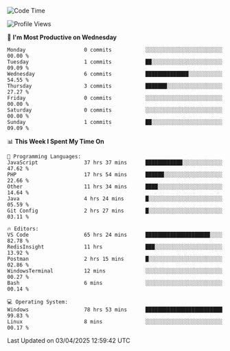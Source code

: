 <!--START_SECTION:waka-->
![Code Time](http://img.shields.io/badge/Code%20Time-4%2C537%20hrs%2039%20mins-blue)

![Profile Views](http://img.shields.io/badge/Profile%20Views-7-blue)

📅 **I'm Most Productive on Wednesday** 

```text
Monday                   0 commits           ░░░░░░░░░░░░░░░░░░░░░░░░░   00.00 % 
Tuesday                  1 commits           ██░░░░░░░░░░░░░░░░░░░░░░░   09.09 % 
Wednesday                6 commits           ██████████████░░░░░░░░░░░   54.55 % 
Thursday                 3 commits           ███████░░░░░░░░░░░░░░░░░░   27.27 % 
Friday                   0 commits           ░░░░░░░░░░░░░░░░░░░░░░░░░   00.00 % 
Saturday                 0 commits           ░░░░░░░░░░░░░░░░░░░░░░░░░   00.00 % 
Sunday                   1 commits           ██░░░░░░░░░░░░░░░░░░░░░░░   09.09 % 
```


📊 **This Week I Spent My Time On** 

```text
💬 Programming Languages: 
JavaScript               37 hrs 37 mins      ████████████░░░░░░░░░░░░░   47.62 % 
PHP                      17 hrs 54 mins      ██████░░░░░░░░░░░░░░░░░░░   22.66 % 
Other                    11 hrs 34 mins      ████░░░░░░░░░░░░░░░░░░░░░   14.64 % 
Java                     4 hrs 24 mins       █░░░░░░░░░░░░░░░░░░░░░░░░   05.59 % 
Git Config               2 hrs 27 mins       █░░░░░░░░░░░░░░░░░░░░░░░░   03.11 % 

🔥 Editors: 
VS Code                  65 hrs 24 mins      █████████████████████░░░░   82.78 % 
RedisInsight             11 hrs              ███░░░░░░░░░░░░░░░░░░░░░░   13.92 % 
Postman                  2 hrs 15 mins       █░░░░░░░░░░░░░░░░░░░░░░░░   02.86 % 
WindowsTerminal          12 mins             ░░░░░░░░░░░░░░░░░░░░░░░░░   00.27 % 
Bash                     6 mins              ░░░░░░░░░░░░░░░░░░░░░░░░░   00.14 % 

💻 Operating System: 
Windows                  78 hrs 53 mins      █████████████████████████   99.83 % 
Linux                    8 mins              ░░░░░░░░░░░░░░░░░░░░░░░░░   00.17 % 
```


 Last Updated on 03/04/2025 12:59:42 UTC
<!--END_SECTION:waka-->
